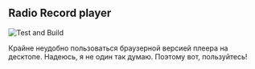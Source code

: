 ## Radio Record player

![Test and Build](https://github.com/s366315/Radio-Record-macos/actions/workflows/swift.yml/badge.svg)

Крайне неудобно пользоваться браузерной версией плеера на десктопе. Надеюсь, я не один так думаю. Поэтому вот, пользуйтесь!
